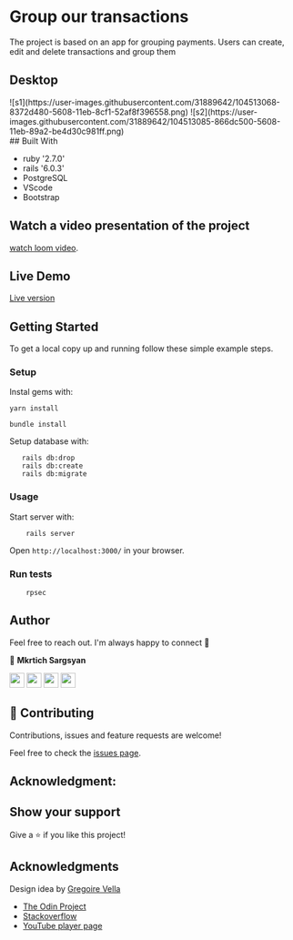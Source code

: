 # Group our transactions

The project is based on an app for grouping payments. Users can create, edit and delete transactions and group them 

## Desktop

  <div style='display:flex'>
    ![s1](https://user-images.githubusercontent.com/31889642/104513068-8372d480-5608-11eb-8cf1-52af8f396558.png)
    ![s2](https://user-images.githubusercontent.com/31889642/104513085-866dc500-5608-11eb-89a2-be4d30c981ff.png)
  </div>
## Built With

- ruby '2.7.0'
- rails '6.0.3'
- PostgreSQL
- VScode
- Bootstrap

## Watch a video presentation of the project 

[watch loom video](https://www.loom.com/share/6ad2873a06314e88943e376f05b392e0).

## Live Demo

<a href= "https://transactions-01.herokuapp.com/" target="_blank">Live version</a>

## Getting Started

To get a local copy up and running follow these simple example steps.

### Setup

Instal gems with:

```
yarn install
```

```
bundle install
```

Setup database with:

```
   rails db:drop
   rails db:create
   rails db:migrate
```

### Usage

Start server with:

```
    rails server
```

Open `http://localhost:3000/` in your browser.

### Run tests

```
    rpsec 
```

## Author

Feel free to reach out. I'm always happy to connect :slightly_smiling_face:

👤 **Mkrtich Sargsyan**


[<code><img height="26" src="https://cdn.iconscout.com/icon/free/png-256/github-153-675523.png"></code>](https://github.com/MkrtichSargsyan)
[<code><img height="26" src="https://upload.wikimedia.org/wikipedia/sco/thumb/9/9f/Twitter_bird_logo_2012.svg/1200px-Twitter_bird_logo_2012.svg.png"></code>](https://twitter.com/MkrtichSargsyan)
[<code><img height="26" src="https://upload.wikimedia.org/wikipedia/commons/thumb/c/c9/Linkedin.svg/1200px-Linkedin.svg.png"></code>](https://www.linkedin.com/in/mkrtich-sargsyan/)
[<code><img height="26" src="https://upload.wikimedia.org/wikipedia/commons/a/ab/Gmail_Icon.svg"></code>](mailto:mkrtichsargsyan24@gmail.com)



## 🤝 Contributing

Contributions, issues and feature requests are welcome!

Feel free to check the <a href="https://github.com/RICKCOYL/embeded-images-and-videos/issues"> issues page</a>.

## Acknowledgment:


## Show your support

Give a ⭐️ if you like this project!

## Acknowledgments

  Design idea by [Gregoire Vella](https://www.behance.net/gregoirevella)

- <a href="https://www.theodinproject.com/" target="_blank">The Odin Project</a>
- <a href="https://www.stackoverflow.com/" target="_blank">Stackoverflow</a>
- <a href="https://youtube.com/" target="_blank">YouTube player page</a>